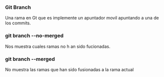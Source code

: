 ### Git Branch
Una rama en Gt que es implemente un apuntador movil apuntando a una de los commits.

### git branch --no-merged
Nos muestra cuales ramas no h an sido fucionadas.

### git branch --merged
No muestra las ramas que han sido fusionadas a la rama actual